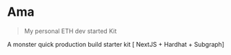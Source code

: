 # Ama

> My personal ETH dev started Kit

A monster quick production build starter kit [ NextJS + Hardhat + Subgraph]
